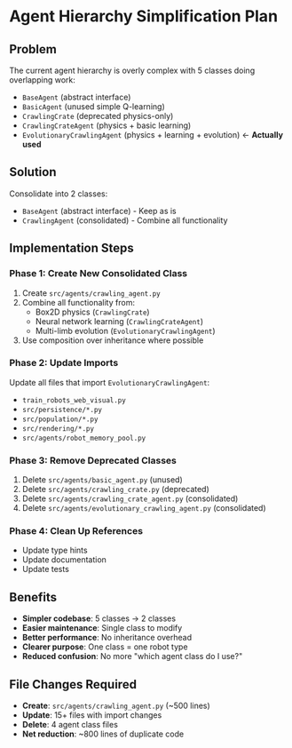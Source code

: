 # Agent Hierarchy Simplification Plan

## Problem
The current agent hierarchy is overly complex with 5 classes doing overlapping work:
- `BaseAgent` (abstract interface)
- `BasicAgent` (unused simple Q-learning)  
- `CrawlingCrate` (deprecated physics-only)
- `CrawlingCrateAgent` (physics + basic learning)
- `EvolutionaryCrawlingAgent` (physics + learning + evolution) ← **Actually used**

## Solution
Consolidate into 2 classes:
- `BaseAgent` (abstract interface) - Keep as is
- `CrawlingAgent` (consolidated) - Combine all functionality

## Implementation Steps

### Phase 1: Create New Consolidated Class
1. Create `src/agents/crawling_agent.py`
2. Combine all functionality from:
   - Box2D physics (`CrawlingCrate`)
   - Neural network learning (`CrawlingCrateAgent`) 
   - Multi-limb evolution (`EvolutionaryCrawlingAgent`)
3. Use composition over inheritance where possible

### Phase 2: Update Imports
Update all files that import `EvolutionaryCrawlingAgent`:
- `train_robots_web_visual.py`
- `src/persistence/*.py` 
- `src/population/*.py`
- `src/rendering/*.py`
- `src/agents/robot_memory_pool.py`

### Phase 3: Remove Deprecated Classes
1. Delete `src/agents/basic_agent.py` (unused)
2. Delete `src/agents/crawling_crate.py` (deprecated)
3. Delete `src/agents/crawling_crate_agent.py` (consolidated)
4. Delete `src/agents/evolutionary_crawling_agent.py` (consolidated)

### Phase 4: Clean Up References
- Update type hints
- Update documentation
- Update tests

## Benefits
- **Simpler codebase**: 5 classes → 2 classes  
- **Easier maintenance**: Single class to modify
- **Better performance**: No inheritance overhead
- **Clearer purpose**: One class = one robot type
- **Reduced confusion**: No more "which agent class do I use?"

## File Changes Required
- **Create**: `src/agents/crawling_agent.py` (~500 lines)
- **Update**: 15+ files with import changes
- **Delete**: 4 agent class files
- **Net reduction**: ~800 lines of duplicate code 